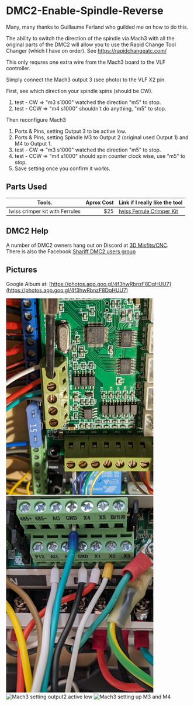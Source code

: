# DMC2-Enable-Spindle-Reverse
Many, many thanks to Guillaume Ferland who guilded me on how to do this.

The ability to switch the direction of the spindle via Mach3 with all the original parts of the DMC2 will allow you to
use the Rapid Change Tool Changer (which I have on order).
See https://rapidchangeatc.com/

This only requres one extra wire from the Mach3 board to the VLF controller.

Simply connect the Mach3 output 3 (see photo) to the VLF X2 pin.

First, see which direction your spindle spins (should be CW).
1. test - CW => "m3 s1000" watched the direction "m5" to stop.
2. test - CCW => "m4 s1000" shouldn't do anything, "m5" to stop.

Then reconfigure Mach3 
1. Ports & Pins, setting Output 3 to be active low.
2. Ports & Pins, setting Spindle M3 to Output 2 (original used Output 1) and M4 to Output 1.
3. test - CW => "m3 s1000" watched the direction "m5" to stop.
4. test - CCW => "m4 s1000" should spin counter clock wise, use "m5" to stop.
5. Save setting once you confirm it works.

## Parts Used
| Tools.                         | Aprox Cost   | Link if I really like the tool |
| ------------------------------ |-------------:| :------------------------------|
| Iwiss crimper kit with Ferrules |         $25 | [Iwiss Ferrule Crimper Kit](https://www.amazon.com/gp/product/B07LCF39W9) |

## DMC2 Help
A number of DMC2 owners hang out on Discord at [3D Misfits/CNC](https://discord.gg/86fqsRfz).  
There is also the Facebook [Shariff DMC2 users group](https://www.facebook.com/groups/528581055557390/?ref=share) 

## Pictures
Google Album at: 
[https://photos.app.goo.gl/4f3hwRbnzF8DqHUU7](https://photos.app.goo.gl/4f3hwRbnzF8DqHUU7)

<img src="images/PXL_20230929_214611056.jpg"  style="width: 80%;" alt="Mach3 Output2">

<img src="images/PXL_20230929_214635419.jpg"  style="width: 80%;" alt="VLF X2 input">

<img src="images/PXL_20231003_185825748.jpg"  style="width: 80%;" alt="Mach3 setting output2 active low">

<img src="images/PXL_20231003_185845834.jpg"  style="width: 80%;" alt="Mach3 setting up M3 and M4">
